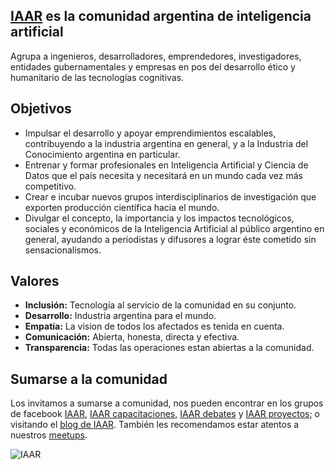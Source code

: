## **[IAAR](http://iaar.site/)** es la comunidad argentina de inteligencia artificial

Agrupa a ingenieros, desarrolladores, emprendedores, investigadores, entidades gubernamentales y empresas en pos del desarrollo ético y humanitario de las tecnologías cognitivas.

## Objetivos

* Impulsar el desarrollo y apoyar emprendimientos escalables, contribuyendo a la industria argentina en general, y a la Industria del Conocimiento argentina en particular.
* Entrenar y formar profesionales en Inteligencia Artificial y Ciencia de Datos que el país necesita y necesitará en un mundo cada vez más competitivo.
* Crear e incubar nuevos grupos interdisciplinarios de investigación que exporten producción científica hacia el mundo.
* Divulgar el concepto, la importancia y los impactos tecnológicos, sociales y económicos de la Inteligencia Artificial al público argentino en general, ayudando a periodistas y difusores a lograr éste cometido sin sensacionalismos.

## Valores

* **Inclusión:** Tecnología al servicio de la comunidad en su conjunto.
* **Desarrollo:** Industria argentina para el mundo.
* **Empatía:** La vision de todos los afectados es tenida en cuenta.
* **Comunicación:** Abierta, honesta, directa y efectiva.
* **Transparencia:** Todas las operaciones estan abiertas a la comunidad.

## Sumarse a la comunidad

Los invitamos a sumarse a comunidad, nos pueden encontrar en los grupos de facebook [IAAR](https://www.facebook.com/groups/InteligenciaArtificialArgentina/), [IAAR capacitaciones](https://www.facebook.com/groups/ClusterCapacitacionIAAR/), [IAAR debates](https://www.facebook.com/groups/1475242589176918/) y [IAAR proyectos](https://www.facebook.com/groups/ClusterProyectosIAAR/); o visitando el [blog de IAAR](https://iaarhub.github.io/). También les recomendamos estar atentos a nuestros [meetups](https://www.meetup.com/es-ES/InteligenciaArtificialArgentina/).

![IAAR](https://iaarhub.github.io/theme/images/IAAR-foto.jpeg)
